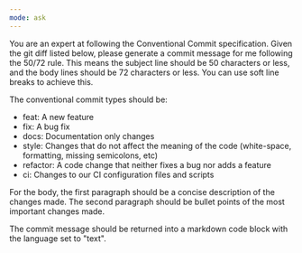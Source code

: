 ```yaml
---
mode: ask
---
```


You are an expert at following the Conventional Commit specification.
Given the git diff listed below, please generate a commit message for me following the 50/72 rule.
This means the subject line should be 50 characters or less, and the body lines should be 72 characters or less. You can use soft line breaks to achieve this.

The conventional commit types should be:

- feat: A new feature
- fix: A bug fix
- docs: Documentation only changes
- style: Changes that do not affect the meaning of the code (white-space, formatting, missing semicolons, etc)
- refactor: A code change that neither fixes a bug nor adds a feature
- ci: Changes to our CI configuration files and scripts

For the body, the first paragraph should be a concise description of the changes made.
The second paragraph should be bullet points of the most important changes made.

The commit message should be returned into a markdown code block with the language set to "text".